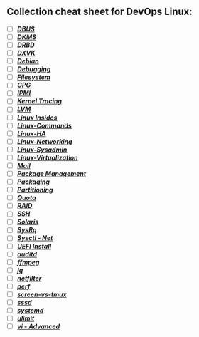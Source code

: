 ## Collection cheat sheet for DevOps Linux:

- [ ] ***[DBUS](DBUS.md)***
- [ ] ***[DKMS](DKMS.md)***
- [ ] ***[DRBD](DRBD.md)***
- [ ] ***[DXVK](DXVK.md)***
- [ ] ***[Debian](Debian.md)***
- [ ] ***[Debugging](Debugging.md)***
- [ ] ***[Filesystem](Filesystem.md)***
- [ ] ***[GPG](GPG.md)***
- [ ] ***[IPMI](IPMI.md)***
- [ ] ***[Kernel Tracing](KernelTracing.md)***
- [ ] ***[LVM](LVM.md)***
- [ ] ***[Linux Insides](https://github.com/0xAX/linux-insides/blob/master/SUMMARY.md)***
- [ ] ***[Linux-Commands](LinuxCommands.md)***
- [ ] ***[Linux-HA](LinuxHA.md)***
- [ ] ***[Linux-Networking](LinuxNetworking.md)***
- [ ] ***[Linux-Sysadmin](LinuxSysadmin.md)***
- [ ] ***[Linux-Virtualization](LinuxVirtualization.md)***
- [ ] ***[Mail](Mail.md)***
- [ ] ***[Package Management](PackageManagement.md)***
- [ ] ***[Packaging](Packaging.md)***
- [ ] ***[Partitioning](Partitioning.md)***
- [ ] ***[Quota](http://www.yolinux.com/TUTORIALS/LinuxTutorialQuotas.html)***
- [ ] ***[RAID](RAID.md)***
- [ ] ***[SSH](SSH.md)***
- [ ] ***[Solaris](Solaris.md)***
- [ ] ***[SysRq](SysRq.md)***
- [ ] ***[Sysctl - Net](https://www.frozentux.net/ipsysctl-tutorial/ipsysctl-tutorial.html#AEN398)***
- [ ] ***[UEFI Install](https://wiki.ubuntuusers.de/EFI_USB-Stick/)***
- [ ] ***[auditd](auditd.md)***
- [ ] ***[ffmpeg](ffmpeg.md)***
- [ ] ***[jq](jq.md)***
- [ ] ***[netfilter]()***
- [ ] ***[perf](perf.md)***
- [ ] ***[screen-vs-tmux](screen-vs-tmux.md)***
- [ ] ***[sssd](http://lhermie.net/sssd/)***
- [ ] ***[systemd](systemd.md)***
- [ ] ***[ulimit](ulimit.md)***
- [ ] ***[vi - Advanced](http://www.lagmonster.org/docs/vi2.html)***
